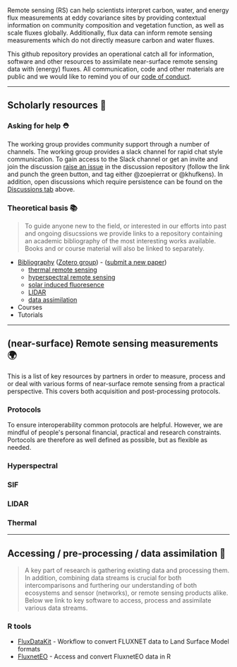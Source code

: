 Remote sensing (RS) can help scientists interpret carbon, water, and energy flux measurements at eddy covariance sites by providing contextual information on community composition and vegetation function, as well as scale fluxes globally. Additionally, flux data can inform remote sensing measurements which do not directly measure carbon and water fluxes.

This github repository provides an operational catch all for information, software and other resources to assimilate near-surface remote sensing data with (energy) fluxes. All communication, code and other materials are public and we would like to remind you of our [code of conduct](https://github.com/rsfluxlink/policies/blob/main/CONDUCT.md).

----

## Scholarly resources 📘

### Asking for help ⛑️

The working group provides community support through a number of channels. The working group provides a slack channel for rapid chat style communication. To gain access to the Slack channel or get an invite and join the discussion [raise an issue](https://github.com/rsfluxlink/discussions/issues) in the discussion repository (follow the link and punch the green button, and tag either @zoepierrat or @khufkens). In addition, open discussions which require persistence can be found on the [Discussions tab](https://github.com/orgs/rsfluxlink/discussions) above.

### Theoretical basis 📚

> To guide anyone new to the field, or interested in our efforts into past and ongoing disucssions we provide links to a repository containing an academic bibliography of the most interesting works available. Books and or course material will also be linked to separately.

- [Bibliography](https://github.com/rsfluxlink/resources/tree/main/bibliography) ([Zotero group](https://www.zotero.org/groups/5131038/linking_optical_and_energy_fluxes/library)) - ([submit a new paper](https://github.com/rsfluxlink/resources/issues/1))
   - [thermal remote sensing](https://www.zotero.org/groups/5131038/linking_optical_and_energy_fluxes/collections/MVWPUKP2)
   - [hyperspectral remote sensing](https://www.zotero.org/groups/5131038/linking_optical_and_energy_fluxes/collections/N7M6WY4H)
   - [solar induced fluoresence](https://www.zotero.org/groups/5131038/linking_optical_and_energy_fluxes/collections/T3RZ6XAB)
   - [LIDAR](https://www.zotero.org/groups/5131038/linking_optical_and_energy_fluxes/collections/Q34V3ADT)
   - [data assimilation](https://www.zotero.org/groups/5131038/linking_optical_and_energy_fluxes/collections/BF7DXC63)
- Courses
- Tutorials

----
## (near-surface) Remote sensing measurements :earth_africa:

This is a list of key resources by partners in order to measure, process and or deal with various forms of near-surface remote sensing from a practical perspective. This covers both acquisition and post-processing protocols.

### Protocols

To ensure interoperability common protocols are helpful. However, we are mindful of people's personal financial, practical and research constraints. Portocols are therefore as well defined as possible, but as flexible as needed. 

### Hyperspectral

### SIF

### LIDAR

### Thermal

----

## Accessing / pre-processing / data assimilation 📂

> A key part of research is gathering existing data and processing them. In addition, combining data streams is crucial for both intercomparisons and furthering our understanding of both ecosystems and sensor (networks), or remote sensing products alike. Below we link to key software to access, process and assimilate various data streams.

### R tools

- [FluxDataKit](https://github.com/geco-bern/FluxDataKit) - Workflow to convert FLUXNET data to Land Surface Model formats
- [FluxnetEO](https://github.com/geco-bern/FluxnetEO) - Access and convert FluxnetEO data in R

